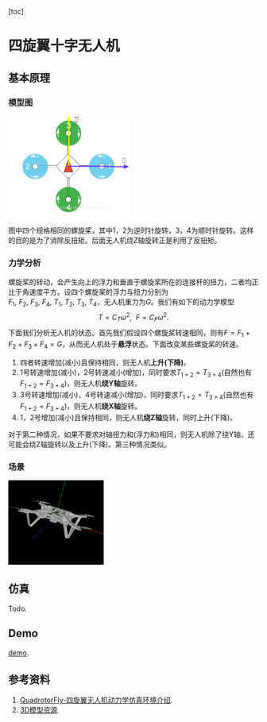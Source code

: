 [toc]

# 四旋翼十字无人机

## 基本原理

### 模型图

<img src="images/model.png" alt="无法加载" style="zoom: 50%;" />

图中四个规格相同的螺旋桨，其中1，2为逆时针旋转，3，4为顺时针旋转。这样的目的是为了消除反扭矩。后面无人机绕Z轴旋转正是利用了反扭矩。

### 力学分析

螺旋桨的转动，会产生向上的浮力和垂直于螺旋桨所在的连接杆的扭力，二者均正比于角速度平方。设四个螺旋桨的浮力与扭力分别为$F_1,\ F_2,\ F_3,\ F_4,\ T_1,\ T_2,\ T_3,\ T_4$，无人机重力为$G$。我们有如下的动力学模型
$$
T=C_T\omega^2,\ \ F=C_F\omega^2.
$$
下面我们分析无人机的状态。首先我们假设四个螺旋桨转速相同，则有$F=F_1+F_2+F_3+F_4=G$，从而无人机处于**悬浮**状态。下面改变某些螺旋桨的转速。

1. 四者转速增加(减小)且保持相同，则无人机**上升(下降)**。
2. 1号转速增加(减小)，2号转速减小(增加)，同时要求$T_{1+2}=T_{3+4}$(自然也有$F_{1+2}=F_{3+4}$)，则无人机**绕Y轴**旋转。
3. 3号转速增加(减小)，4号转速减小(增加)，同时要求$T_{1+2}=T_{3+4}$(自然也有$F_{1+2}=F_{3+4}$)，则无人机**绕X轴**旋转。
4. 1，2号增加(减小)且保持相同，则无人机**绕Z轴**旋转，同时上升(下降)。

对于第二种情况，如果不要求对轴扭力和(浮力和)相同，则无人机除了绕Y轴，还可能会绕Z轴旋转以及上升(下降)。第三种情况类似。

### 场景

<img src="images/scene.gif" alt="无法加载" style="zoom:50%;" />

## 仿真

Todo.

## Demo
[demo](https://jiandandaoxingfu.github.io/quadrotor).


## 参考资料

1. [QuadrotorFly-四旋翼无人机动力学仿真环境介绍](https://blog.csdn.net/linxiaobo110/article/details/89890970#四旋翼基本动力学模型).
2. [3D模型资源](http://www.3dwhere.com/).
